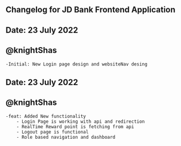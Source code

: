 ## Changelog for JD Bank Frontend Application

## Date: 23 July 2022 
## @knightShas
    -Initial: New Login page design and websiteNav desing

## Date: 23 July 2022 
## @knightShas
    -feat: Added New functionality 
        - Login Page is working with api and redirection
        - RealTime Reward point is fetching from api
        - Logout page is functional
        - Role based navigation and dashboard